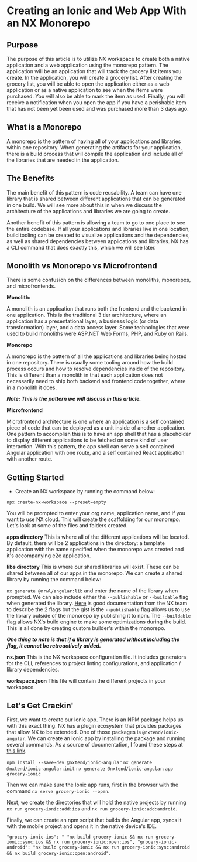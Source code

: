 
# Creating an Ionic and Web App With an NX Monorepo

## Purpose

The purpose of this article is to utilize NX workspace to create both a native application and a web application using the monorepo pattern. The application will be an application that will track the grocery list items you create. In the application, you will create a grocery list. After creating the grocery list, you will be able to open the application either as a web application or as a native application to see when the items were purchased. You will also be able to mark the item as used. Finally, you will receive a notification when you open the app if you have a perishable item that has not been yet been used and was purchased more than 3 days ago.

## What is a Monorepo

A monorepo is the pattern of having all of your applications and libraries within one repository. When generating the artifacts for your application, there is a build process that will compile the application and include all of the libraries that are needed in the application.

## The Benefits

The main benefit of this pattern is code reusability. A team can have one library that is shared between different applications that can be generated in one build. We will see more about this in when we discuss the architecture of the applications and libraries we are going to create.

Another benefit of this pattern is allowing a team to go to one place to see the entire codebase. If all your applications and libraries live in one location, build tooling can be created to visualize applications and the dependencies, as well as shared dependencies between applications and libraries. NX has a CLI command that does exactly this, which we will see later.

## Monolith vs Monorepo vs Microfrontend

There is some confusion on the differences between monoliths, monorepos, and microfrontends.

**Monolith:**

A monolith is an application that runs both the frontend and the backend in one application. This is the traditional 3 tier architecture, where an application has a presentational layer, a business logic (or data transformation) layer, and a data access layer. Some technologies that were used to build monoliths were ASP.NET Web Forms, PHP, and Ruby on Rails.

**Monorepo**

A monorepo is the pattern of all the applications and libraries being hosted in one repository. There is usually some tooling around how the build process occurs and how to resolve dependencies inside of the repository. This is different than a monolith in that each application does not necessarily need to ship both backend and frontend code together, where in a monolith it does.

***Note: This is the pattern we will discuss in this article.***

**Microfrontend**

Microfrontend architecture is one where an application is a self contained piece of code that can be deployed as a unit inside of another application. One pattern to accomplish this is to have an app shell that has a placeholder to display different applications to be fetched on some kind of user interaction. With this pattern, the app shell can serve a self contained Angular application with one route, and a self contained React application with another route.

## Getting Started

- Create an NX workspace by running the command below:

`npx create-nx-workspace --preset=empty`

You will be prompted to enter your org name, application name, and if you want to use NX cloud.   This will create the scaffolding for our monorepo.  Let's look at some of the files and folders created.

**apps directory**
This is where all of the different applications will be located.  By default, there will be 2 applications in the directory: a template application with the name specified when the monorepo was created and it's accompanying e2e application.

**libs directory**
This is where our shared libraries will exist.  These can be shared between all of our apps in the monorepo.  We can create a shared library by running the command below:

`nx generate @nrwl/angular:lib` and enter the name of the library when prompted.  We can also include either the `--publishable` or `--buildable` flag when generated the library.  [Here](https://nx.dev/l/r/structure/buildable-and-publishable-libraries) is good documentation from the NX team to describe the 2 flags but the gist is the `--publishable` flag allows us to use the library outside of the monorepo by publishing it to npm.  The `--buildable` flag allows NX's build engine to make some optimizations during the build.  This is all done by creating custom builder's within the monorepo.

***One thing to note is that if a library is generated without including the flag, it cannot be retroactively added.***

**nx.json**
This is the NX workspace configuration file.  It includes generators for the CLI, references to project linting configurations, and application / library dependencies.

**workspace.json**
This file will contain the different projects in your workspace.


## Let's Get Crackin'
First, we want to create our Ionic app.  There is an NPM package helps us with this exact thing.  NX has a plugin ecosystem that provides packages that allow NX to be extended.  One of those packages is `@nxtend/ionic-angular`.  We can create an Ionic app by installing the package and running several commands.  As a source of documentation, I found these steps at [this link](https://ionicframework.com/blog/ionic-angular-monorepos-with-nx/).

`npm install --save-dev @nxtend/ionic-angular`
`nx generate @nxtend/ionic-angular:init`
`nx generate @nxtend/ionic-angular:app grocery-ionic`

Then we can make sure the Ionic app runs, first in the browser with the command `nx serve grocery-ionic --open`.

Next, we create the directories that will hold the native projects by running `nx run grocery-ionic:add:ios` and `nx run grocery-ionic:add:android`.

Finally, we can create an npm script that builds the Angular app, syncs it with the mobile project and opens it in the native device's IDE.

`"grocery-ionic-ios": " "nx build grocery-ionic && nx run grocery-ionic:sync:ios && nx run grocery-ionic:open:ios",
"grocery-ionic-android": "nx build grocery-ionic && nx run grocery-ionic:sync:android && nx build grocery-ionic:open:android"`.


